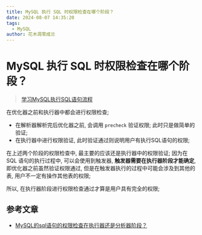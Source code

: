 ```yaml
---
title: MySQL 执行 SQL 时权限检查在哪个阶段？
date: 2024-08-07 14:35:20
tags: 
  - MySQL
author: 花木凋零成兰
---
```


# MySQL 执行 SQL 时权限检查在哪个阶段？

> [学习MySQL执行SQL语句流程](https://xiaolincoding.com/mysql/base/how_select.html)

在优化器之前和执行器中都会进行权限检查;

- 在解析器解析完后优化器之前, 会调用 `precheck` 验证权限; 此时只是做简单的验证;
- 在执行器中进行权限验证, 此时验证通过则说明用户有执行SQL语句的权限;

在上述两个阶段的权限检查中, 最主要的应该还是执行器中的权限验证; 因为在 SQL 语句的执行过程中, 可以会使用到触发器, **触发器需要在执行器阶段才能确定**, 即优化器之前虽然验证权限通过, 但是在触发器执行的过程中可能会涉及到其他的表, 用户不一定有操作其他表的权限;

所以, 在执行器阶段进行权限检查通过才算是用户具有完全的权限;

## 参考文章

- [MySQL的sql语句的权限检查在执行器还是分析器阶段？](https://segmentfault.com/q/1010000020193349)
